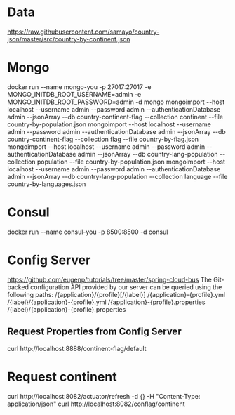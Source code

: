 # Data
https://raw.githubusercontent.com/samayo/country-json/master/src/country-by-continent.json

# Mongo
docker run --name mongo-you -p 27017:27017  -e MONGO_INITDB_ROOT_USERNAME=admin -e MONGO_INITDB_ROOT_PASSWORD=admin -d mongo
mongoimport --host localhost --username admin --password admin  --authenticationDatabase admin --jsonArray  --db country-continent-flag --collection continent --file country-by-population.json 
mongoimport --host localhost --username admin --password admin  --authenticationDatabase admin --jsonArray  --db country-continent-flag --collection flag --file country-by-flag.json
mongoimport --host localhost --username admin --password admin  --authenticationDatabase admin --jsonArray  --db country-lang-population --collection population --file country-by-population.json
mongoimport --host localhost --username admin --password admin  --authenticationDatabase admin --jsonArray  --db country-lang-population --collection language --file country-by-languages.json

# Consul
docker run --name consul-you -p 8500:8500 -d consul

# Config Server
https://github.com/eugenp/tutorials/tree/master/spring-cloud-bus
The Git-backed configuration API provided by our server can be queried using the following paths:
/{application}/{profile}[/{label}]
/{application}-{profile}.yml
/{label}/{application}-{profile}.yml
/{application}-{profile}.properties
/{label}/{application}-{profile}.properties

## Request Properties from Config Server
curl http://localhost:8888/continent-flag/default

# Request continent
curl http://localhost:8082/actuator/refresh -d {} -H "Content-Type: application/json"
curl http://localhost:8082/conflag/continent
